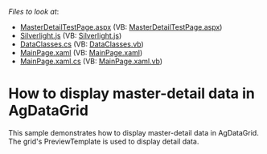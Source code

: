 <!-- default file list -->
*Files to look at*:

* [MasterDetailTestPage.aspx](./CS/MasterDetail.Web/MasterDetailTestPage.aspx) (VB: [MasterDetailTestPage.aspx](./VB/MasterDetail.Web/MasterDetailTestPage.aspx))
* [Silverlight.js](./CS/MasterDetail.Web/Silverlight.js) (VB: [Silverlight.js](./VB/MasterDetail.Web/Silverlight.js))
* [DataClasses.cs](./CS/MasterDetail/DataClasses.cs) (VB: [DataClasses.vb](./VB/MasterDetail/DataClasses.vb))
* [MainPage.xaml](./CS/MasterDetail/MainPage.xaml) (VB: [MainPage.xaml](./VB/MasterDetail/MainPage.xaml))
* [MainPage.xaml.cs](./CS/MasterDetail/MainPage.xaml.cs) (VB: [MainPage.xaml.vb](./VB/MasterDetail/MainPage.xaml.vb))
<!-- default file list end -->
# How to display master-detail data in AgDataGrid


<p>This sample demonstrates how to display master-detail data in AgDataGrid.  The grid's PreviewTemplate is used to display detail data.</p>

<br/>


